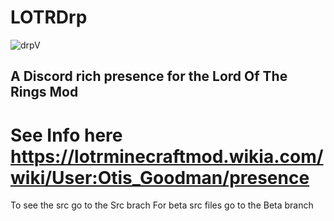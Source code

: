 # LOTRDrp
![drpV](https://img.shields.io/badge/LOTR--Drp-1.5-yellow.svg?link=https://lotrminecraftmod.wikia.com/wiki/User:Otis_Goodman/presence&link=http://rightlongCache=true&style=for-the-badge)

## A Discord rich presence for the Lord Of The Rings Mod
# See Info here https://lotrminecraftmod.wikia.com/wiki/User:Otis_Goodman/presence
To see the src go to the Src brach 
For beta src files go to the Beta branch
